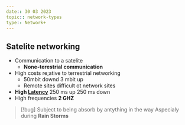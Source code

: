 ```yaml
---
date:: 30 03 2023
topic:: network-types
type:: Network+
---
```

## Satelite networking
- Communication to a satelite
	- **None-terestrial communication**
 - High costs re;ative to terrestrial networking
	  - 50mbit downd 3 mbit up 
	  - Remote sites difficult ot network sites 
  - **High [Latency](/obisdian_ntoes/notes_obsidian/ZPythonref/DjangoFramework/Network+/Data/Latency.md)**
	  250 ms up 250 ms down
- High frequencies 
	**2 GHZ**
>[!bug] Subject to being absorb by antything in the way
>Aspecialy during **Rain Storms**